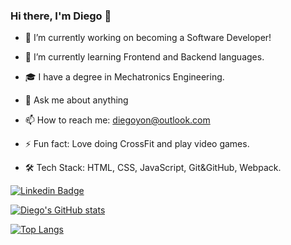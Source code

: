 ### Hi there, I'm Diego 👋

- 🔭 I’m currently working on becoming a Software Developer!
- 🌱 I’m currently learning Frontend and Backend languages.
- 🎓 I have a degree in Mechatronics Engineering.
- 💬 Ask me about anything
- 📫 How to reach me: diegoyon@outlook.com
- ⚡ Fun fact: Love doing CrossFit and play video games.

- 🛠 Tech Stack: HTML, CSS, JavaScript, Git&GitHub, Webpack.


[![Linkedin Badge](https://img.shields.io/badge/LinkedIn-0077B5?style=for-the-badge&logo=linkedin&logoColor=white)](https://www.linkedin.com/in/diego-yon-9311aa41/)

[![Diego's GitHub stats](https://github-readme-stats.vercel.app/api?username=diegoyon&show_icons=true)](https://github.com/anuraghazra/github-readme-stats)

[![Top Langs](https://github-readme-stats.vercel.app/api/top-langs/?username=diegoyon&layout=compact)](https://github.com/anuraghazra/github-readme-stats)

